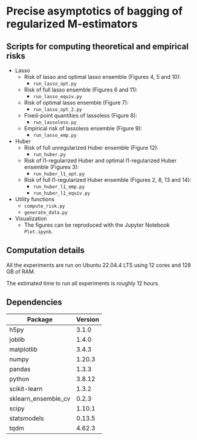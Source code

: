 # Precise asymptotics of bagging of regularized M-estimators


## Scripts for computing theoretical and empirical risks

- Lasso    
    - Risk of lasso and optimal lasso ensemble (Figures 4, 5 and 10):
        - `run_lasso_opt.py`    
    - Risk of full lasso ensemble (Figures 6 and 11):
        - `run_lasso_equiv.py`
    - Risk of optimal lasso ensemble (Figure 7):
        - `run_lasso_opt_2.py`
    - Fixed-point quantities of lassoless (Figure 8):
        - `run_lassoless.py`
    - Empirical risk of lassoless ensemble (Figure 9):
        - `run_lasso_emp.py`
- Huber
    - Risk of full unregularized Huber ensemble (Figure 12):
        - `run_huber.py`
    - Risk of l1-regularized Huber and optimal l1-regularized Huber ensemble (Figures 3):
        - `run_huber_l1_opt.py`
    - Risk of full l1-regularized Huber ensemble (Figures 2, 8, 13 and 14):
        - `run_huber_l1_emp.py`
        - `run_huber_l1_equiv.py`
- Utility functions
    - `compute_risk.py`
    - `generate_data.py`   
- Visualization
    - The figures can be reproduced with the Jupyter Notebook `Plot.ipynb`.



## Computation details

All the experiments are run on Ubuntu 22.04.4 LTS using 12 cores and 128 GB of RAM.

The estimated time to run all experiments is roughly 12 hours.

## Dependencies

Package | Version
--- | ---
h5py | 3.1.0
joblib | 1.4.0
matplotlib | 3.4.3
numpy | 1.20.3
pandas | 1.3.3
python | 3.8.12
scikit-learn | 1.3.2
sklearn_ensemble_cv | 0.2.3
scipy | 1.10.1
statsmodels | 0.13.5
tqdm | 4.62.3